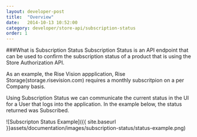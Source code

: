 ```yaml
---
layout: developer-post
title:  "Overview"
date:   2014-10-13 10:52:00
category: developer/store-api/subscription-status
order: 1
---
```

###What is Subscription Status
Subscription Status is an API endpoint that can be used to confirm the subscription status of a product that is using the Store Authorization API.

As an example, the Rise Vision appplication, Rise Storage(storage.risevision.com) requires a monthly subscritpion on a per Company basis. 

Using Subscription Status we can communicate the current status in the UI for a User that logs into the application. In the example below, the status returned was Subscribed.


![Subscripton Status Example]({{ site.baseurl }}assets/documentation/images/subscription-status/status-example.png)